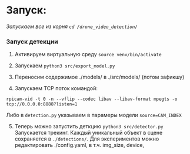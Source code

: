 # Запуск:
*Запускаем все из корня ```cd /drone_video_detection/```*

### Запуск детекции
1. Активируем виртуальную среду ```source venv/bin/activate```

2. Запускаем ```python3 src/export_model.py```

3. Переносим содержимое ./models/ в ./src/models/ (потом зафикшу)

4. Запускаем TCP поток командой: 
```
rpicam-vid -t 0 -n --vflip --codec libav --libav-format mpegts -o tcp://0.0.0.0:8888?listen=1
```
Либо в `detection.py` указываем в парамеры модели `source=CAM_INDEX`

5. Теперь можно запустить деткцию ```python3 src/detector.py```
Запускается трекинг. Каждый уникальный объект в сцене сохраняется в `./detections/`. 
Для экспериментов можно редактировать ./config.yaml, в т.ч. img_size, device, 



